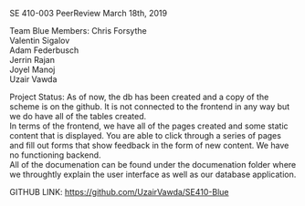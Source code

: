 SE 410-003
PeerReview
March 18th, 2019

Team Blue Members:
Chris Forsythe<br/>
Valentin Sigalov<br/>
Adam Federbusch<br/>
Jerrin Rajan<br/>
Joyel Manoj<br/>
Uzair Vawda<br/>

Project Status:
As of now, the db has been created and a copy of the scheme is on the github. It is not connected to the frontend in any way but we do have all of the tables created. <br/>
In terms of the frontend, we have all of the pages created and some static content that is displayed. You are able to click through a series of pages and fill out forms that show feedback in the form of new content. 
We have no functioning backend. <br/>
All of the documenation can be found under the documenation folder where we throughtly explain the user interface as well as our database application. 

GITHUB LINK:
https://github.com/UzairVawda/SE410-Blue

